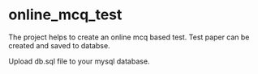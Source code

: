 # online_mcq_test
The project helps to create an online mcq based test. Test paper can be created and saved to databse.

Upload db.sql file to your mysql database.
